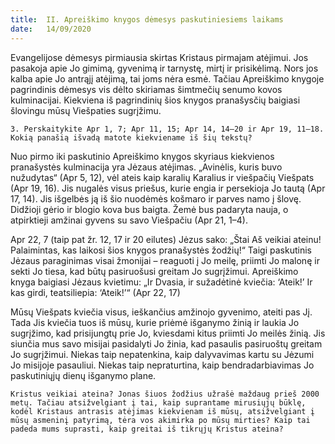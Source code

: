 ```yaml
---
title:  II. Apreiškimo knygos dėmesys paskutiniesiems laikams
date:   14/09/2020
---
```


Evangelijose dėmesys pirmiausia skirtas Kristaus pirmajam atėjimui. Jos pasakoja apie Jo gimimą, gyvenimą ir tarnystę, mirtį ir prisikėlimą. Nors jos kalba apie Jo antrąjį atėjimą, tai joms nėra esmė. Tačiau Apreiškimo knygoje pagrindinis dėmesys vis dėlto skiriamas šimtmečių senumo kovos kulminacijai. Kiekviena iš pagrindinių šios knygos pranašysčių baigiasi šlovingu mūsų Viešpaties sugrįžimu.
 
`3. Perskaitykite Apr 1, 7; Apr 11, 15; Apr 14, 14–20 ir Apr 19, 11–18. Kokią panašią išvadą matote kiekviename iš šių tekstų?`
														
Nuo pirmo iki paskutinio Apreiškimo knygos skyriaus kiekvienos pranašystės kulminacija yra Jėzaus atėjimas. „Avinėlis, kuris buvo nužudytas“ (Apr 5, 12), vėl ateis kaip karalių Karalius ir viešpačių Viešpats (Apr 19, 16). Jis nugalės visus priešus, kurie engia ir persekioja Jo tautą (Apr 17, 14). Jis išgelbės ją iš šio nuodėmės košmaro ir parves namo į šlovę. Didžioji gėrio ir blogio kova bus baigta. Žemė bus padaryta nauja, o atpirktieji amžinai gyvens su savo Viešpačiu (Apr 21, 1–4).

Apr 22, 7 (taip pat žr. 12, 17 ir 20 eilutes) Jėzus sako: „Štai Aš veikiai ateinu! Palaimintas, kas laikosi šios knygos pranašystės žodžių!“ Taigi paskutinis Jėzaus paraginimas visai žmonijai – reaguoti į Jo meilę, priimti Jo malonę ir sekti Jo tiesa, kad būtų pasiruošusi greitam Jo sugrįžimui. Apreiškimo knyga baigiasi Jėzaus kvietimu: „Ir Dvasia, ir sužadėtinė kviečia: ‘Ateik!ʼ Ir kas girdi, teatsiliepia: ‘Ateik!ʼ“ (Apr 22, 17)

Mūsų Viešpats kviečia visus, ieškančius amžinojo gyvenimo, ateiti pas Jį. Tada Jis kviečia tuos iš mūsų, kurie priėmė išganymo žinią ir laukia Jo sugrįžimo, kad prisijungtų prie Jo, kviesdami kitus priimti Jo meilės žinią. Jis siunčia mus savo misijai pasidalyti Jo žinia, kad pasaulis pasiruoštų greitam Jo sugrįžimui. Niekas taip nepatenkina, kaip dalyvavimas kartu su Jėzumi Jo misijoje pasauliui. Niekas taip nepraturtina, kaip bendradarbiavimas Jo paskutiniųjų dienų išganymo plane.

`Kristus veikiai ateina? Jonas šiuos žodžius užrašė maždaug prieš 2000 metų. Tačiau atsižvelgiant į tai, kaip suprantame mirusiųjų būklę, kodėl Kristaus antrasis atėjimas kiekvienam iš mūsų, atsižvelgiant į mūsų asmeninį patyrimą, tėra vos akimirka po mūsų mirties? Kaip tai padeda mums suprasti, kaip greitai iš tikrųjų Kristus ateina?`
